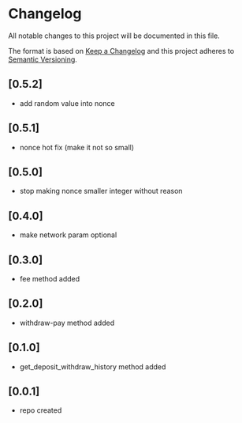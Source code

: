 # Changelog

All notable changes to this project will be documented in this file.

The format is based on [Keep a Changelog](http://keepachangelog.com/en/1.0.0/)
and this project adheres to [Semantic Versioning](http://semver.org/spec/v2.0.0.html).

## [0.5.2]
- add random value into nonce

## [0.5.1]
- nonce hot fix (make it not so small)

## [0.5.0]
- stop making nonce smaller integer without reason

## [0.4.0]
- make network param optional

## [0.3.0]
- fee method added

## [0.2.0]
- withdraw-pay method added

## [0.1.0]
- get_deposit_withdraw_history method added

## [0.0.1]
- repo created
